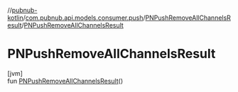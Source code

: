 //[pubnub-kotlin](../../../index.md)/[com.pubnub.api.models.consumer.push](../index.md)/[PNPushRemoveAllChannelsResult](index.md)/[PNPushRemoveAllChannelsResult](-p-n-push-remove-all-channels-result.md)

# PNPushRemoveAllChannelsResult

[jvm]\
fun [PNPushRemoveAllChannelsResult](-p-n-push-remove-all-channels-result.md)()

